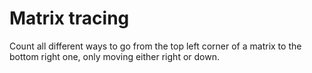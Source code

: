 # Matrix tracing
Count all different ways to go from the top left corner of a matrix to the bottom right one, only moving either right or down.